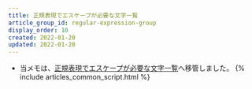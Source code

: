 ```yaml
---
title: 正規表現でエスケープが必要な文字一覧
article_group_id: regular-expression-group
display_order: 10
created: 2022-01-20
updated: 2022-01-20
---
```

- 当メモは、[正規表現でエスケープが必要な文字一覧](https://thinktwice.tech/it/programming/list_of_characters_that_need_to_be_escaped_in_regular_expression/)へ移管しました。
{% include articles_common_script.html %}

